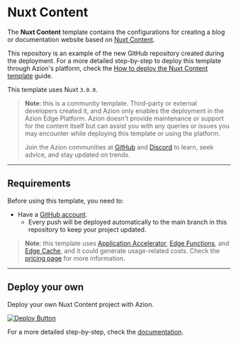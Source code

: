 # Nuxt Content

The **Nuxt Content** template contains the configurations for creating a blog or documentation website based on [Nuxt Content](https://content.nuxt.com/).

This repository is an example of the new GitHub repository created during the deployment. For a more detailed step-by-step to deploy this template through Azion's platform, check the [How to deploy the Nuxt Content template](https://www.azion.com/en/documentation/products/guides/nuxt-content/) guide.

This template uses Nuxt `3.0.0`.

> **Note**: this is a community template. Third-party or external developers created it, and Azion only enables the deployment in the Azion Edge Platform. Azion doesn't provide maintenance or support for the content itself but can assist you with any queries or issues you may encounter while deploying this template or using the platform.
>
> Join the Azion communities at [GitHub](https://github.com/aziontech) and [Discord](https://discord.com/channels/1112754829878624390/1113104727979348008) to learn, seek advice, and stay updated on trends.

---

## Requirements

Before using this template, you need to:

- Have a [GitHub account](https://github.com/signup).
  - Every push will be deployed automatically to the main branch in this repository to keep your project updated.

> **Note**: this template uses [Application Accelerator](https://www.azion.com/en/documentation/products/build/edge-application/application-accelerator/), [Edge Functions](https://www.azion.com/en/documentation/products/build/edge-application/edge-functions/), and [Edge Cache](https://www.azion.com/en/documentation/products/build/edge-application/edge-cache/), and it could generate usage-related costs. Check the [pricing page](https://www.azion.com/en/pricing/) for more information.

---

## Deploy your own

Deploy your own Nuxt Content project with Azion.

[![Deploy Button](/static/button.png)](https://console.azion.com/create/azion-community/nuxt-content "Deploy with Azion")

For a more detailed step-by-step, check the [documentation](https://www.azion.com/en/documentation/products/guides/nuxt-content/).
